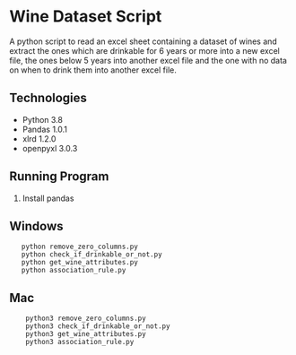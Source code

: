 # Wine Dataset Script
A python script to read an excel sheet containing a dataset of wines and extract the ones which are drinkable for 6 years or more into a new excel file, the ones below 5 years into another excel file and the one with no data on when to drink them into another excel file.

## Technologies
* Python 3.8
* Pandas 1.0.1
* xlrd 1.2.0
* openpyxl 3.0.3


## Running Program
1. Install pandas

Windows
-------
   ```
      python remove_zero_columns.py
      python check_if_drinkable_or_not.py
      python get_wine_attributes.py
      python association_rule.py

   ```


 Mac
--------
  ```
      python3 remove_zero_columns.py
      python3 check_if_drinkable_or_not.py
      python3 get_wine_attributes.py
      python3 association_rule.py
  ```
